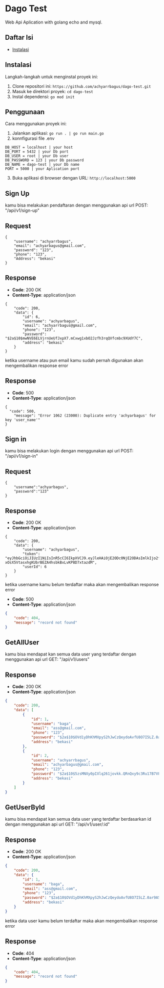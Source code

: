 # Dago Test

Web Api Aplication with golang echo and mysql.

## Daftar Isi

- [Instalasi](#instalasi)


## Instalasi

Langkah-langkah untuk menginstal proyek ini:

1. Clone repositori ini: `https://github.com/achyarrbagus/dago-test.git`
2. Masuk ke direktori proyek: `cd dago-test`
3. Instal dependensi: `go mod init`

## Penggunaan

Cara menggunakan proyek ini:

1. Jalankan aplikasi: `go run . | go run main.go`
2. konnfigurasi file .env
```
DB_HOST = localhost | your host
DB_PORT = 5432 | your Db port
DB_USER = root | your Db user
DB_PASSWORD = 123 | your Db password
DB_NAME = dago-test | your Db name
PORT = 5000 | your Aplication port
```
3. Buka aplikasi di browser dengan URL: `http://localhost:5000`


## Sign Up 

kamu bisa melakukan pendaftaran dengan menggunakan api url POST:  "/api/v1/sign-up" 

## Request
```
{
    "username": "achyarrbagus",
    "email": "achyarbagus@gmail.com",
    "password": "123",
    "phone": "123",
    "Address": "bekasi"
}

```
## Response

- **Code**: 200 OK
- **Content-Type**: application/json
```
{
    "code": 200,
    "data": {
        "id": 6,
        "username": "achyarbagus",
        "email": "achyarrbagus@gmail.com",
        "phone": "123",
        "password": "$2a$10$mwNVE6ELVjrnUeUfJxpX7.mCxwg1xbO2Jzfh3rqQVfcmbc9XUdY7C",
        "address": "bekasi"
    }
}
```

ketika username atau pun email kamu sudah pernah digunakan akan mengembalikan response error
## Response
- **Code**: 500
- **Content-Type**: application/json

```
{
  "code": 500,
    "message": "Error 1062 (23000): Duplicate entry 'achyarbagus' for key 'user_name'"
}
```

## Sign in

kamu bisa melakukan login dengan menggunakan api url POST:  "/api/v1/sign-in"

## Request
```
{
    "username":"achyarbagus",
    "password":"123"
}
```
## Response

- **Code**: 200 OK
- **Content-Type**: application/json

```
{
    "code": 200,
    "data": {
        "username": "achyarbagus",
        "token": "eyJhbGciOiJIUzI1NiIsInR5cCI6IkpXVCJ9.eyJleHAiOjE2ODc0NjE2ODAsImlkIjo2fQ.5L-xOsX5VtasxhgKUbrBEZA4hsbkBxLvKP8D7xtazdM",
        "userId": 6
    }
}
```

ketika username kamu belum terdaftar maka akan mengembalikan response error
- **Code**: 500 
- **Content-Type**: application/json
    
```json
{
    "code": 404,
    "message": "record not found"
}
```
## GetAllUser

kamu bisa mendapat kan semua data user yang terdaftar dengan menggunakan api url GET: "/api/v1/users"

## Response

- **Code**: 200 OK
- **Content-Type**: application/json

```json
{
    "code": 200,
    "data": [
        {
            "id": 1,
            "username": "baga",
            "email": "ass@gmail.com",
            "phone": "123",
            "password": "$2a$10$OVd1yDhKhMXpyS2hJwCzQeydoAvfU8O7I5LZ.0ar9AS11gIDCHRlG",
            "address": "bekasi"
        },
        {
            "id": 2,
            "username": "achyarrbagus",
            "email": "achyarbagus@gmail.com",
            "phone": "123",
            "password": "$2a$10$5zsMNXy0pIXlq261jovkk.QRnQxy9c3Ru17B7VFM6w.A9xwKr1ewy",
            "address": "bekasi"
        }
    ]
}
```

## GetUserById

kamu bisa mendapat kan semua data user yang terdaftar berdasarkan id dengan menggunakan api url GET: "/api/v1/user/:id"

## Response

- **Code**: 200 OK
- **Content-Type**: application/json

```json
{
    "code": 200,
    "data": {
        "id": 1,
        "username": "baga",
        "email": "ass@gmail.com",
        "phone": "123",
        "password": "$2a$10$OVd1yDhKhMXpyS2hJwCzQeydoAvfU8O7I5LZ.0ar9AS11gIDCHRlG",
        "address": "bekasi"
    }
}

```
ketika data user kamu belum terdaftar maka akan mengembalikan response error

## Response

- **Code**: 404 
- **Content-Type**: application/json
    
```json
{
    "code": 404,
    "message": "record not found"
}
```


